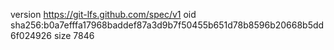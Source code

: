 version https://git-lfs.github.com/spec/v1
oid sha256:b0a7efffa17968baddef87a3d9b7f50455b651d78b8596b20668b5dd6f024926
size 7846
